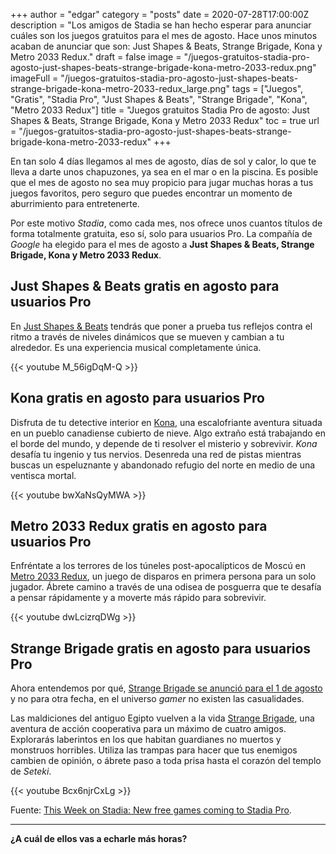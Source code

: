 +++
author = "edgar"
category = "posts"
date = 2020-07-28T17:00:00Z
description = "Los amigos de Stadia se han hecho esperar para anunciar cuáles son los juegos gratuitos para el mes de agosto. Hace unos minutos acaban de anunciar que son: Just Shapes & Beats, Strange Brigade, Kona y Metro 2033 Redux."
draft = false
image = "/juegos-gratuitos-stadia-pro-agosto-just-shapes-beats-strange-brigade-kona-metro-2033-redux.png"
imageFull = "/juegos-gratuitos-stadia-pro-agosto-just-shapes-beats-strange-brigade-kona-metro-2033-redux_large.png"
tags = ["Juegos", "Gratis", "Stadia Pro", "Just Shapes & Beats", "Strange Brigade", "Kona", "Metro 2033 Redux"]
title = "Juegos gratuitos Stadia Pro de agosto: Just Shapes & Beats, Strange Brigade, Kona y Metro 2033 Redux"
toc = true
url = "/juegos-gratuitos-stadia-pro-agosto-just-shapes-beats-strange-brigade-kona-metro-2033-redux"
+++

En tan solo 4 días llegamos al mes de agosto, días de sol y calor, lo que te lleva a darte unos chapuzones, ya sea en el mar o en la piscina. Es posible que el mes de agosto no sea muy propicio para jugar muchas horas a tus juegos favoritos, pero seguro que puedes encontrar un momento de aburrimiento para entretenerte.

Por este motivo _Stadia_, como cada mes, nos ofrece unos cuantos títulos de forma totalmente gratuita, eso sí, solo para usuarios Pro. La compañía de _Google_ ha elegido para el mes de agosto a **Just Shapes & Beats, Strange Brigade, Kona y Metro 2033 Redux**. 

## Just Shapes & Beats gratis en agosto para usuarios Pro

En <a class="u-anchor" href="/just-shapes-beats">Just Shapes & Beats</a> tendrás que poner a prueba tus reflejos contra el ritmo a través de niveles dinámicos que se mueven y cambian a tu alrededor. Es una experiencia musical completamente única.

<div class="u-youtube">
  {{< youtube M_56igDqM-Q >}}
</div>

## Kona gratis en agosto para usuarios Pro

Disfruta de tu detective interior en <a class="u-anchor" href="/kona">Kona</a>, una escalofriante aventura situada en un pueblo canadiense cubierto de nieve. Algo extraño está trabajando en el borde del mundo, y depende de ti resolver el misterio y sobrevivir. _Kona_ desafía tu ingenio y tus nervios. Desenreda una red de pistas mientras buscas un espeluznante y abandonado refugio del norte en medio de una ventisca mortal.

<div class="u-youtube">
  {{< youtube bwXaNsQyMWA >}}
</div>

## Metro 2033 Redux gratis en agosto para usuarios Pro

Enfréntate a los terrores de los túneles post-apocalípticos de Moscú en <a class="u-anchor" href="/metro-2033-redux">Metro 2033 Redux</a>, un juego de disparos en primera persona para un solo jugador. Ábrete camino a través de una odisea de posguerra que te desafía a pensar rápidamente y a moverte más rápido para sobrevivir.

<div class="u-youtube">
  {{< youtube dwLcizrqDWg >}}
</div>

## Strange Brigade gratis en agosto para usuarios Pro

Ahora entendemos por qué, <a class="u-anchor" href="/strange-brigade-nuevo-juego-que-llegara-a-stadia">Strange Brigade se anunció para el 1 de agosto</a> y no para otra fecha, en el universo _gamer_ no existen las casualidades.

Las maldiciones del antiguo Egipto vuelven a la vida <a class="u-anchor" href="/strange-brigade">Strange Brigade</a>, una aventura de acción cooperativa para un máximo de cuatro amigos. Explorarás laberintos en los que habitan guardianes no muertos y monstruos horribles. Utiliza las trampas para hacer que tus enemigos cambien de opinión, o ábrete paso a toda prisa hasta el corazón del templo de _Seteki_.

<div class="u-youtube">
  {{< youtube Bcx6njrCxLg >}}
</div>

Fuente: <a class="u-anchor" href="https://community.stadia.com/t5/Stadia-Community-Blog/This-Week-on-Stadia-New-free-games-coming-to-Stadia-Pro/ba-p/27224" target="_blank" rel="nofollow noopener">This Week on Stadia: New free games coming to Stadia Pro</a>.
___

**¿A cuál de ellos vas a echarle más horas?**

